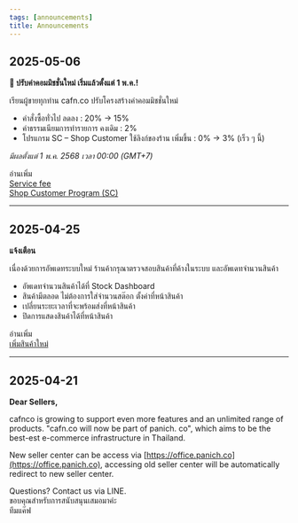 ```yaml
---
tags: [announcements]
title: Announcements
---
```


## 2025-05-06

**📣 ปรับค่าคอมมิชชั่นใหม่ เริ่มแล้วตั้งแต่ 1 พ.ค.!**

เรียนผู้ขายทุกท่าน cafn.co ปรับโครงสร้างค่าคอมมิชชั่นใหม่ 

- คำสั่งซื้อทั่วไป ลดลง : 20% → 15% 
- ค่าธรรมเนียมการทำรายการ คงเดิม : 2% 
- โปรแกรม SC – Shop Customer ใช้ลิงก์ของร้าน เพิ่มขึ้น : 0% → 3% (เร็ว ๆ นี้)
 
*มีผลตั้งแต่ 1 พ.ค. 2568 เวลา 00:00 (GMT+7)* 

อ่านเพิ่ม<br />
[Service fee](../docs/finance/service-fee)<br />
[Shop Customer Program (SC)](../docs/marketing/sc-shop-customer-program) 

---

## 2025-04-25

**แจ้งเตือน**

เนื่องด้วยการอัพเดทระบบใหม่ ร้านค้ากรุณาตรวจสอบสินค้าที่ค้างในระบบ และอัพเดทจำนวนสินค้า 
- อัพเดทจำนวนสินค้าได้ที่ Stock Dashboard
- สินค้ามีตลอด ไม่ต้องการใส่จำนวนสต๊อก ตั้งค่าที่หน้าสินค้า
- เปลี่ยนระยะเวลาที่จะพร้อมส่งที่หน้าสินค้า  
- ปิดการแสดงสินค้าได้ที่หน้าสินค้า

อ่านเพิ่ม<br />
[เพิ่มสินค้าใหม่](../docs/product/add-new-product)<br />

---

## 2025-04-21

**Dear Sellers,**

cafnco is growing to support even more features and an unlimited range of products.
"cafn.co will now be part of panich. co", which aims to be the best-est e-commerce infrastructure in Thailand.

New seller center can be access via [https://office.panich.co](https://office.panich.co), accessing old seller center will be automatically redirect to new seller center.

Questions? Contact us via LINE.<br /> 
ขอบคุณสำหรับการสนับสนุนเสมอมาค่ะ<br />
ทีมแค๊ฟ